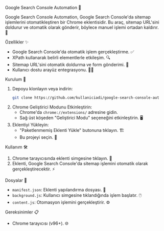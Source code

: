 
Google Search Console Automation 🚀

Google Search Console Automation, Google Search Console'da sitemap işlemlerini otomatikleştiren bir Chrome eklentisidir. Bu araç, sitemap URL'sini doldurur ve otomatik olarak gönderir, böylece manuel işlemi ortadan kaldırır. 🔄

Özellikler ✨
- Google Search Console'da otomatik işlem gerçekleştirme. ✅
- XPath kullanarak belirli elementlerle etkileşim. 🔍
- Sitemap URL'sini otomatik doldurma ve form gönderimi. 📝
- Kullanıcı dostu arayüz entegrasyonu. 👨‍💻

Kurulum 🔧
1. Depoyu klonlayın veya indirin:
   ```bash
   git clone https://github.com/kullaniciadi/google-search-console-automation.git
   ```
2. Chrome Geliştirici Modunu Etkinleştirin:
   - Chrome'da `chrome://extensions/` adresine gidin.
   - Sağ üst köşeden "Geliştirici Modu" seçeneğini etkinleştirin. 🖥️
3. Eklentiyi Yükleyin:
   - "Paketlenmemiş Eklenti Yükle" butonuna tıklayın. 🏗️
   - Bu projeyi seçin. 📁

Kullanım 🛠️
1. Chrome tarayıcısında eklenti simgesine tıklayın. 🔔
2. Eklenti, Google Search Console'da sitemap işlemini otomatik olarak gerçekleştirecektir. ⚡

Dosyalar 📂
- `manifest.json`: Eklenti yapılandırma dosyası. 📝
- `background.js`: Kullanıcı simgesine tıklandığında işlem başlatır. 🖱️
- `content.js`: Otomasyon işlemini gerçekleştirir. ⚙️

Gereksinimler 📋
- Chrome tarayıcısı (v96+). 🌐

